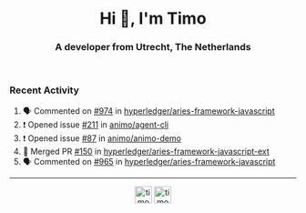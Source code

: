 <h1 align="center">Hi 👋, I'm Timo</h1>
<h3 align="center">A developer from Utrecht, The Netherlands</h3>
<br/>
<!-- https://github.com/rahuldkjain/github-profile-readme-generator --!>

<!--  <p align="left"><img src="https://github-readme-stats.vercel.app/api?username=timoglastra&show_icons=true&count_private=true&" alt="timoglastra" /></p> --!>

<!--
Github language stats
<p align="left"><img src="https://github-readme-stats.vercel.app/api/top-langs/?username=timoglastra&layout=compact" alt="timoglastra" /><p>
-->

<!-- Codestats language stats -->
<!-- <p align="left"><img src="https://codestats-readme.vercel.app/api/top-langs/?username=timoglastra&layout=compact&language_count=12" alt="timoglastra" /><p>    --!>
  
<h3>Recent Activity</h3>

<!--START_SECTION:activity-->
1. 🗣 Commented on [#974](https://github.com/hyperledger/aries-framework-javascript/issues/974) in [hyperledger/aries-framework-javascript](https://github.com/hyperledger/aries-framework-javascript)
2. ❗️ Opened issue [#211](https://github.com/animo/agent-cli/issues/211) in [animo/agent-cli](https://github.com/animo/agent-cli)
3. ❗️ Opened issue [#87](https://github.com/animo/animo-demo/issues/87) in [animo/animo-demo](https://github.com/animo/animo-demo)
4. 🎉 Merged PR [#150](https://github.com/hyperledger/aries-framework-javascript-ext/pull/150) in [hyperledger/aries-framework-javascript-ext](https://github.com/hyperledger/aries-framework-javascript-ext)
5. 🗣 Commented on [#965](https://github.com/hyperledger/aries-framework-javascript/issues/965) in [hyperledger/aries-framework-javascript](https://github.com/hyperledger/aries-framework-javascript)
<!--END_SECTION:activity-->

---

<p align="center">
<a href="https://twitter.com/timoglastra" target="blank"><img align="center" src="https://cdn.jsdelivr.net/npm/simple-icons@3.0.1/icons/twitter.svg" alt="timoglastra" height="30" width="30" /></a>
<a href="https://linkedin.com/in/timoglastra" target="blank"><img align="center" src="https://cdn.jsdelivr.net/npm/simple-icons@3.0.1/icons/linkedin.svg" alt="timoglastra" height="30" width="30" /></a>
</p>



